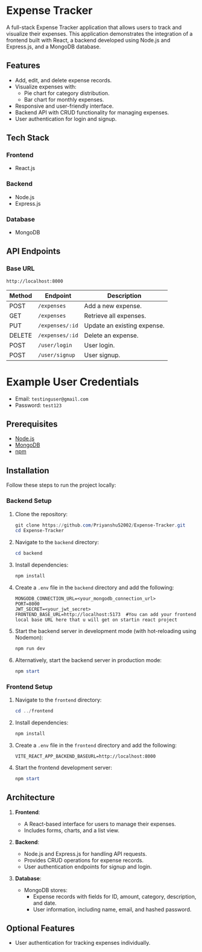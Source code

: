 # Expense Tracker

A full-stack Expense Tracker application that allows users to track and visualize their expenses. This application demonstrates the integration of a frontend built with React, a backend developed using Node.js and Express.js, and a MongoDB database.

## Features

- Add, edit, and delete expense records.
- Visualize expenses with:
  - Pie chart for category distribution.
  - Bar chart for monthly expenses.
- Responsive and user-friendly interface.
- Backend API with CRUD functionality for managing expenses.
- User authentication for login and signup.

## Tech Stack

### Frontend
- React.js

### Backend
- Node.js
- Express.js

### Database
- MongoDB

## API Endpoints

### Base URL
`http://localhost:8000`

| Method | Endpoint         | Description                 |
|--------|------------------|-----------------------------|
| POST   | `/expenses`      | Add a new expense.          |
| GET    | `/expenses`      | Retrieve all expenses.      |
| PUT    | `/expenses/:id`  | Update an existing expense. |
| DELETE | `/expenses/:id`  | Delete an expense.          |
| POST   | `/user/login`    | User login.                 |
| POST   | `/user/signup`   | User signup.                |

# Example User Credentials
- Email: `testinguser@gmail.com`
- Password: `test123`

## Prerequisites

- [Node.js](https://nodejs.org/)
- [MongoDB](https://www.mongodb.com/)
- [npm](https://www.npmjs.com/)

## Installation

Follow these steps to run the project locally:

### Backend Setup
1. Clone the repository:
   ```powershell
   git clone https://github.com/Priyanshu52002/Expense-Tracker.git
   cd Expense-Tracker
   ```

2. Navigate to the `backend` directory:
   ```powershell
   cd backend
   ```

3. Install dependencies:
   ```powershell
   npm install
   ```

4. Create a `.env` file in the `backend` directory and add the following:
   ```env
   MONGODB_CONNECTION_URL=<your_mongodb_connection_url>
   PORT=8000
   JWT_SECRET=<your_jwt_secret>
   FRONTEND_BASE_URL=http://localhost:5173  #You can add your frontend local base URL here that u will get on startin react project
   ```

5. Start the backend server in development mode (with hot-reloading using Nodemon):
   ```powershell
   npm run dev
   ```

6. Alternatively, start the backend server in production mode:
   ```powershell
   npm start
   ```

### Frontend Setup
1. Navigate to the `frontend` directory:
   ```powershell
   cd ../frontend
   ```

2. Install dependencies:
   ```powershell
   npm install
   ```

3. Create a `.env` file in the `frontend` directory and add the following:
   ```env
   VITE_REACT_APP_BACKEND_BASEURL=http://localhost:8000
   ```

4. Start the frontend development server:
   ```powershell
   npm start
   ```
## Architecture

1. **Frontend**:
   - A React-based interface for users to manage their expenses.
   - Includes forms, charts, and a list view.

2. **Backend**:
   - Node.js and Express.js for handling API requests.
   - Provides CRUD operations for expense records.
   - User authentication endpoints for signup and login.

3. **Database**:
   - MongoDB stores:
     - Expense records with fields for ID, amount, category, description, and date.
     - User information, including name, email, and hashed password.

## Optional Features
- User authentication for tracking expenses individually.
